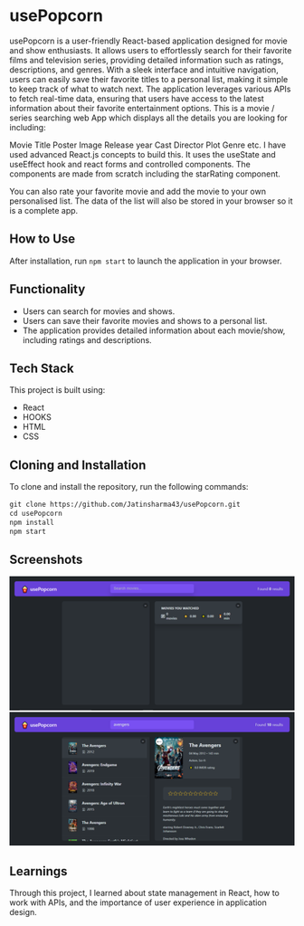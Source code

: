 # usePopcorn

usePopcorn is a user-friendly React-based application designed for movie and show enthusiasts. It allows users to effortlessly search for their favorite films and television series, providing detailed information such as ratings, descriptions, and genres. With a sleek interface and intuitive navigation, users can easily save their favorite titles to a personal list, making it simple to keep track of what to watch next. The application leverages various APIs to fetch real-time data, ensuring that users have access to the latest information about their favorite entertainment options.
This is a movie / series searching web App which displays all the details you are looking for including:

Movie Title
Poster Image
Release year
Cast
Director
Plot
Genre etc.
I have used advanced React.js concepts to build this.
It uses the useState and useEffect hook and react forms and controlled components.
The components are made from scratch including the starRating component.

You can also rate your favorite movie and add the movie to your own personalised list.
The data of the list will also be stored in your browser so it is a complete app.

## How to Use

After installation, run `npm start` to launch the application in your browser.

## Functionality

- Users can search for movies and shows.
- Users can save their favorite movies and shows to a personal list.
- The application provides detailed information about each movie/show, including ratings and descriptions.

## Tech Stack

This project is built using:

- React
- HOOKS
- HTML
- CSS

## Cloning and Installation

To clone and install the repository, run the following commands:

```
git clone https://github.com/Jatinsharma43/usePopcorn.git
cd usePopcorn
npm install
npm start
```

## Screenshots

![Screenshot of the application](public/r1.png)
![Screenshot of the application](public/r2.png)

## Learnings

Through this project, I learned about state management in React, how to work with APIs, and the importance of user experience in application design.
